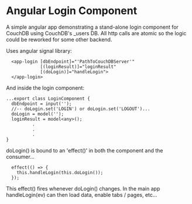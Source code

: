 # Angular Login Component
A simple angular app demonstrating a stand-alone login component for CouchDB using CouchDB's _users DB.
All http calls are atomic so the logic could be reworked for some other backend.

Uses angular signal library:

```
  <app-login [dbEndpoint]="'PathToCouchDBServer'" 
             [(loginResult)]="loginResult"
             [(doLogin)]="handleLogin">
  </app-login>
```
And inside the login component:

```
...export class LoginComponent {
  dbEndpoint = input('');
  //-- doLogin.set('LOGIN') or doLogin.set('LOGOUT')...
  doLogin = model('');
  loginResult = model<any>();
          .
          .
          .
}
```

doLogin() is bound to an 'effect()' in both the component and the consumer...

```
  effect(() => {
    this.handleLogin(this.doLogin());
  });
```

This effect() fires whenever doLogin() changes. In the main app handleLogin(ev) can then load data, enable tabs / pages, etc...
  